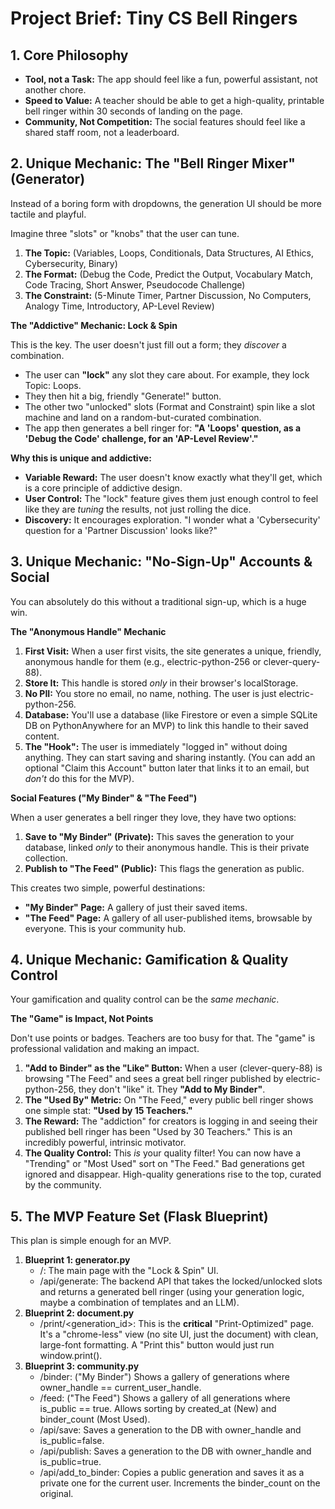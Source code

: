 # **Project Brief: Tiny CS Bell Ringers**

## **1\. Core Philosophy**

* **Tool, not a Task:** The app should feel like a fun, powerful assistant, not another chore.  
* **Speed to Value:** A teacher should be able to get a high-quality, printable bell ringer within 30 seconds of landing on the page.  
* **Community, Not Competition:** The social features should feel like a shared staff room, not a leaderboard.

## **2\. Unique Mechanic: The "Bell Ringer Mixer" (Generator)**

Instead of a boring form with dropdowns, the generation UI should be more tactile and playful.

Imagine three "slots" or "knobs" that the user can tune.

1. **The Topic:** (Variables, Loops, Conditionals, Data Structures, AI Ethics, Cybersecurity, Binary)  
2. **The Format:** (Debug the Code, Predict the Output, Vocabulary Match, Code Tracing, Short Answer, Pseudocode Challenge)  
3. **The Constraint:** (5-Minute Timer, Partner Discussion, No Computers, Analogy Time, Introductory, AP-Level Review)

**The "Addictive" Mechanic: Lock & Spin**

This is the key. The user doesn't just fill out a form; they *discover* a combination.

* The user can **"lock"** any slot they care about. For example, they lock Topic: Loops.  
* They then hit a big, friendly "Generate\!" button.  
* The other two "unlocked" slots (Format and Constraint) spin like a slot machine and land on a random-but-curated combination.  
* The app then generates a bell ringer for: **"A 'Loops' question, as a 'Debug the Code' challenge, for an 'AP-Level Review'."**

**Why this is unique and addictive:**

* **Variable Reward:** The user doesn't know exactly what they'll get, which is a core principle of addictive design.  
* **User Control:** The "lock" feature gives them just enough control to feel like they are *tuning* the results, not just rolling the dice.  
* **Discovery:** It encourages exploration. "I wonder what a 'Cybersecurity' question for a 'Partner Discussion' looks like?"

## **3\. Unique Mechanic: "No-Sign-Up" Accounts & Social**

You can absolutely do this without a traditional sign-up, which is a huge win.

**The "Anonymous Handle" Mechanic**

1. **First Visit:** When a user first visits, the site generates a unique, friendly, anonymous handle for them (e.g., electric-python-256 or clever-query-88).  
2. **Store It:** This handle is stored *only* in their browser's localStorage.  
3. **No PII:** You store no email, no name, nothing. The user is just electric-python-256.  
4. **Database:** You'll use a database (like Firestore or even a simple SQLite DB on PythonAnywhere for an MVP) to link this handle to their saved content.  
5. **The "Hook":** The user is immediately "logged in" without doing anything. They can start saving and sharing instantly. (You can add an optional "Claim this Account" button later that links it to an email, but *don't* do this for the MVP).

**Social Features ("My Binder" & "The Feed")**

When a user generates a bell ringer they love, they have two options:

1. **Save to "My Binder" (Private):** This saves the generation to your database, linked *only* to their anonymous handle. This is their private collection.  
2. **Publish to "The Feed" (Public):** This flags the generation as public.

This creates two simple, powerful destinations:

* **"My Binder" Page:** A gallery of just their saved items.  
* **"The Feed" Page:** A gallery of all user-published items, browsable by everyone. This is your community hub.

## **4\. Unique Mechanic: Gamification & Quality Control**

Your gamification and quality control can be the *same mechanic*.

**The "Game" is Impact, Not Points**

Don't use points or badges. Teachers are too busy for that. The "game" is professional validation and making an impact.

1. **"Add to Binder" as the "Like" Button:** When a user (clever-query-88) is browsing "The Feed" and sees a great bell ringer published by electric-python-256, they don't "like" it. They **"Add to My Binder"**.  
2. **The "Used By" Metric:** On "The Feed," every public bell ringer shows one simple stat: **"Used by 15 Teachers."**  
3. **The Reward:** The "addiction" for creators is logging in and seeing their published bell ringer has been "Used by 30 Teachers." This is an incredibly powerful, intrinsic motivator.  
4. **The Quality Control:** This *is* your quality filter\! You can now have a "Trending" or "Most Used" sort on "The Feed." Bad generations get ignored and disappear. High-quality generations rise to the top, curated by the community.

## **5\. The MVP Feature Set (Flask Blueprint)**

This plan is simple enough for an MVP.

1. **Blueprint 1: generator.py**  
   * /: The main page with the "Lock & Spin" UI.  
   * /api/generate: The backend API that takes the locked/unlocked slots and returns a generated bell ringer (using your generation logic, maybe a combination of templates and an LLM).  
2. **Blueprint 2: document.py**  
   * /print/\<generation\_id\>: This is the **critical** "Print-Optimized" page. It's a "chrome-less" view (no site UI, just the document) with clean, large-font formatting. A "Print this" button would just run window.print().  
3. **Blueprint 3: community.py**  
   * /binder: ("My Binder") Shows a gallery of generations where owner\_handle \== current\_user\_handle.  
   * /feed: ("The Feed") Shows a gallery of all generations where is\_public \== true. Allows sorting by created\_at (New) and binder\_count (Most Used).  
   * /api/save: Saves a generation to the DB with owner\_handle and is\_public=false.  
   * /api/publish: Saves a generation to the DB with owner\_handle and is\_public=true.  
   * /api/add\_to\_binder: Copies a public generation and saves it as a private one for the current user. Increments the binder\_count on the original.